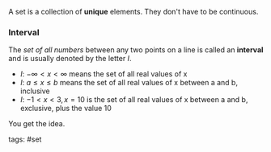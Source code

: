 A set is a collection of **unique** elements. They don't have to be continuous.

### Interval

The *set of all numbers* between any two points on a line is called an **interval** and is usually denoted by the letter *I*.

- *I*: $-\infty \lt x \lt \infty$ means the set of all real values of x
- *I*: $a \le x \le b$ means the set of all real values of x between a and b, inclusive
- *I*: $-1 \lt x \lt 3, x=10$ is the set of all real values of x between a and b, exclusive, plus the value 10

You get the idea.

tags: #set